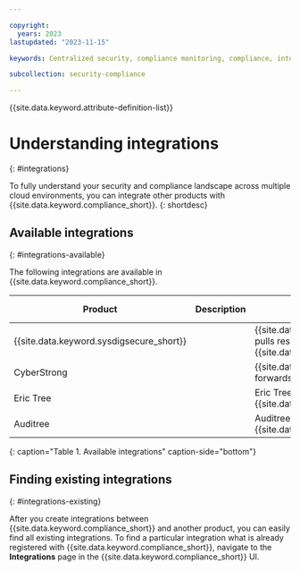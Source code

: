 ```yaml
---

copyright:
  years: 2023
lastupdated: "2023-11-15"

keywords: Centralized security, compliance monitoring, compliance, integration

subcollection: security-compliance

---
```


{{site.data.keyword.attribute-definition-list}}


# Understanding integrations
{: #integrations}

To fully understand your security and compliance landscape across multiple cloud environments, you can integrate other products with {{site.data.keyword.compliance_short}}.
{: shortdesc}




## Available integrations
{: #integrations-available}

The following integrations are available in {{site.data.keyword.compliance_short}}. 

| Product | Description | Data model | Getting started |
|---------|-------------|------------|-----------------|
| {{site.data.keyword.sysdigsecure_short}} |  | {{site.data.keyword.compliance_short}} pulls results from {{site.data.keyword.sysdigsecure_short}} | [![Note icon](../../icons/note_icon.svg)](/docs/security-compliance?topic=security-compliance-setup-workload-protection) |
| CyberStrong |  | {{site.data.keyword.compliance_short}} forwards results | [![Note icon](../../icons/note_icon.svg)](https://support.cybersaint.io/hc/en-us/categories/8496076077165-Knowledge-Library) |<internal>
| Eric Tree | | Eric Tree pushes fact-based results to {{site.data.keyword.compliance_short}} | [![Note icon](../../icons/note_icon.svg)](/docs/security-compliance?topic=security-compliance) |
| Auditree | | Auditree pushes fact-based results to {{site.data.keyword.compliance_short}} | [![Note icon](../../icons/note_icon.svg)](/docs/security-compliance?topic=security-compliance) |</internal>
{: caption="Table 1. Available integrations" caption-side="bottom"}


## Finding existing integrations
{: #integrations-existing}

After you create integrations between {{site.data.keyword.compliance_short}} and another product, you can easily find all existing integrations. To find a particular integration what is already registered with {{site.data.keyword.compliance_short}}, navigate to the **Integrations** page in the {{site.data.keyword.compliance_short}} UI. 


